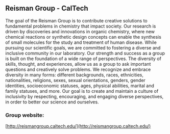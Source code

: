 ## Reisman Group - CalTech

The goal of the Reisman Group is to contribute creative solutions to fundamental problems in chemistry that impact society. Our research is driven by discoveries and innovations in organic chemistry, where new chemical reactions or synthetic design concepts can enable the synthesis of small molecules for the study and treatment of human disease. While pursuing our scientific goals, we are committed to fostering a diverse and inclusive community in our laboratory. Our strength and success as a group is built on the foundation of a wide range of perspectives. The diversity of skills, thought, and experiences, allow us as a group to ask important questions and creatively solve problems. We recognize and embrace diversity in many forms: different backgrounds, races, ethnicities, nationalities, religions, sexes, sexual orientations, genders, gender identities, socioeconomic statuses, ages, physical abilities, marital and family statuses, and more. Our goal is to create and maintain a culture of inclusivity by respecting, encouraging, and engaging diverse perspectives, in order to better our science and ourselves.

### Group website:
[http://reismangroup.caltech.edu/](http://reismangroup.caltech.edu/)

<!--
